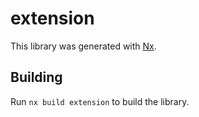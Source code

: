 # extension

This library was generated with [Nx](https://nx.dev).

## Building

Run `nx build extension` to build the library.
